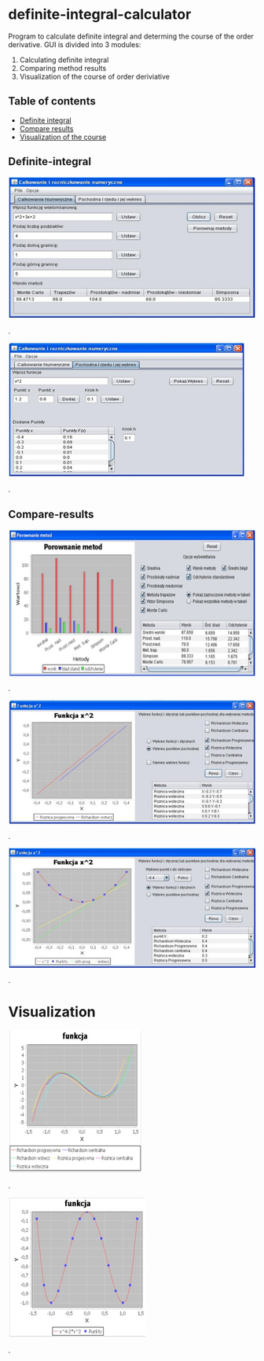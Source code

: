 # definite-integral-calculator
Program to calculate definite integral and determing the course of the order derivative. 
GUI is divided into 3 modules: 
1) Calculating definite integral
2) Comparing method results 
3) Visualization of the course of order deriviative

## Table of contents
* [Definite integral](#definite-integral)
* [Compare results](#compare-results)
* [Visualization of the course](#visualization)



## Definite-integral

![Guiexample](./images/definite_integral_inputing_data1.jpg)

.

![Guiexample](./images/order_derivative1.jpg)

.


## Compare-results

![Guiexample](./images/definite_integral_comparing_methods2.jpg)

.

![Guiexample](./images/chart_derivative_only.jpg)

.

![Guiexample](./images/chart_derivative_and.jpg)

.

# Visualization

![Guiexample](./images/chart_derivative2.jpg)

.

![Guiexample](./images/chart_derivative.jpg)

.




 

